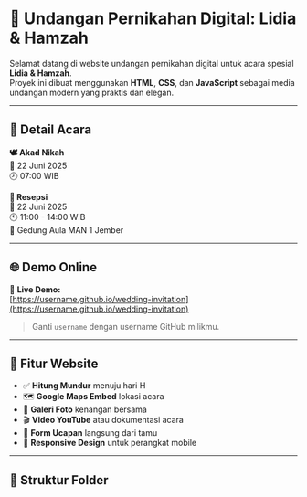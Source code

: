 # 💒 Undangan Pernikahan Digital: Lidia & Hamzah

Selamat datang di website undangan pernikahan digital untuk acara spesial **Lidia & Hamzah**.  
Proyek ini dibuat menggunakan **HTML**, **CSS**, dan **JavaScript** sebagai media undangan modern yang praktis dan elegan.

---

## 📆 Detail Acara

**🕊️ Akad Nikah**  
📅 22 Juni 2025  
🕗 07:00 WIB  

**🎉 Resepsi**  
📅 22 Juni 2025  
🕚 11:00 - 14:00 WIB  
📍 Gedung Aula MAN 1 Jember

---

## 🌐 Demo Online

🔗 **Live Demo:**  
[https://username.github.io/wedding-invitation](https://username.github.io/wedding-invitation)

> Ganti `username` dengan username GitHub milikmu.

---

## 🧾 Fitur Website

- ✅ **Hitung Mundur** menuju hari H
- 🗺️ **Google Maps Embed** lokasi acara
- 📸 **Galeri Foto** kenangan bersama
- 🎬 **Video YouTube** atau dokumentasi acara
- 💌 **Form Ucapan** langsung dari tamu
- 📱 **Responsive Design** untuk perangkat mobile

---

## 📂 Struktur Folder
